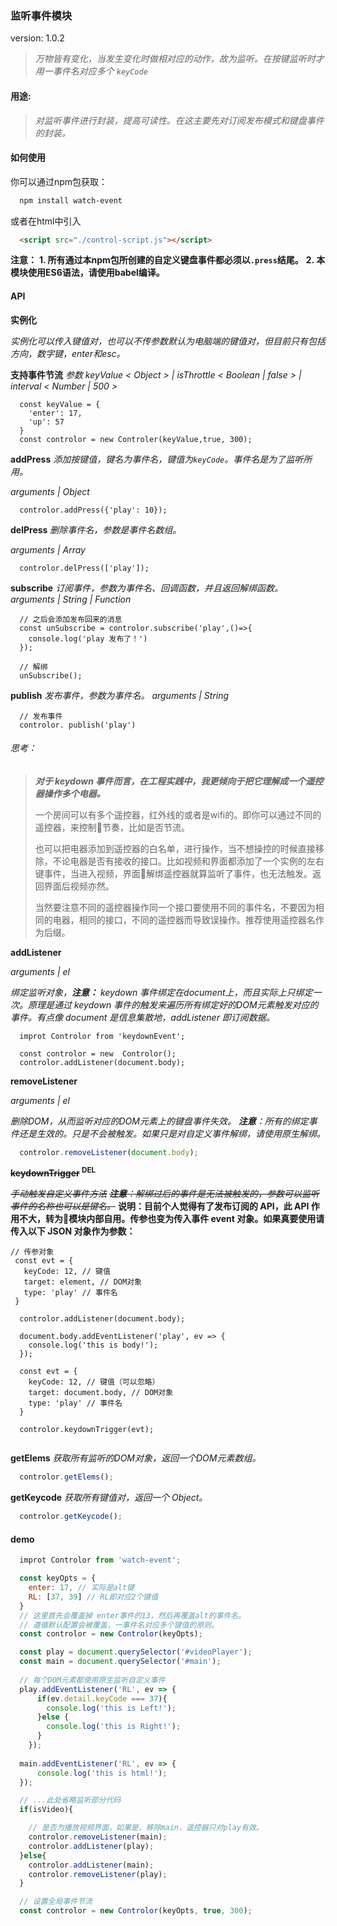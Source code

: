 ### 监听事件模块

version: 1.0.2

> *万物皆有变化，当发生变化时做相对应的动作，故为监听。在按键监听时才用一事件名对应多个 `keyCode`*
#### 用途:
> *对监听事件进行封装，提高可读性。在这主要先对订阅发布模式和键盘事件的封装。*

#### 如何使用

你可以通过npm包获取：
```bash
  npm install watch-event
```
或者在html中引入
```html
  <script src="./control-script.js"></script>
```

**注意：**
**1. 所有通过本npm包所创建的自定义键盘事件都必须以`.press`结尾。**
**2. 本模块使用ES6语法，请使用babel编译。**

#### API

**实例化**

*实例化可以传入键值对，也可以不传参数默认为电脑端的键值对，但目前只有包括方向，数字键，enter和esc。*

**支持事件节流**
*参数 keyValue < Object > | isThrottle < Boolean | false > | interval < Number | 500 >*
```ES6
  const keyValue = {
    'enter': 17, 
    'up': 57
  }
  const controlor = new Controler(keyValue,true, 300);
```
**addPress**
*添加按键值，键名为事件名，键值为`keyCode`。事件名是为了监听所用。*

*arguments | Object*
```ES6
  controlor.addPress({'play': 10});
```
**delPress**
*删除事件名，参数是事件名数组。*

*arguments | Array*
```ES6
  controlor.delPress(['play']);
```

**subscribe**
*订阅事件，参数为事件名、回调函数，并且返回解绑函数。*
*arguments | String | Function*

```ES6
  // 之后会添加发布回来的消息 
  const unSubscribe = controlor.subscribe('play',()=>{
    console.log('play 发布了！')
  });

  // 解绑
  unSubscribe();
```
**publish**
*发布事件，参数为事件名。*
*arguments | String*

```ES6
  // 发布事件
  controlor. publish('play')
```

###### 思考：

> ***对于 keydown 事件而言，在工程实践中，我更倾向于把它理解成一个遥控器操作多个电器。***
>
> 一个房间可以有多个遥控器，红外线的或者是wifi的。即你可以通过不同的遥控器，来控制节奏，比如是否节流。
>
> 也可以把电器添加到遥控器的白名单，进行操作，当不想操控的时候直接移除，不论电器是否有接收的接口。比如视频和界面都添加了一个实例的左右键事件，当进入视频，界面解绑遥控器就算监听了事件，也无法触发。返回界面后视频亦然。
>
> 当然要注意不同的遥控器操作同一个接口要使用不同的事件名，不要因为相同的电器，相同的接口，不同的遥控器而导致误操作。推荐使用遥控器名作为后缀。

**addListener**

*arguments | el*

*绑定监听对象，**注意：** keydown 事件绑定在document上，而且实际上只绑定一次。原理是通过 keydown 事件的触发来遍历所有绑定好的DOM元素触发对应的事件。有点像 document 是信息集散地，addListener 即订阅数据。*

```ES6
  improt Controlor from 'keydownEvent';

  const controlor = new  Controlor();
  controlor.addListener(document.body);
```
**removeListener**

*arguments | el*

*删除DOM，从而监听对应的DOM元素上的键盘事件失效。*
***注意**：所有的绑定事件还是生效的。只是不会被触发。如果只是对自定义事件解绑，请使用原生解绑。*
```javascript
  controlor.removeListener(document.body);
```

**~~keydownTrigger~~ <sup>DEL</sup>**

*~~手动触发自定义事件方法~~*
~~***注意**：解绑过后的事件是无法被触发的，参数可以监听事件的名称也可以是键名。*~~
**说明：目前个人觉得有了发布订阅的 API，此 API 作用不大，转为模块内部自用。传参也变为传入事件 event 对象。如果真要使用请传入以下 JSON 对象作为参数：**

```ES6
// 传参对象
 const evt = {
   keyCode: 12, // 键值
   target: element, // DOM对象
   type: 'play' // 事件名
 }
```

```ES6
  controlor.addListener(document.body);

  document.body.addEventListener('play', ev => {
    console.log('this is body!');
  });

  const evt = {
    keyCode: 12, // 键值（可以忽略）
    target: document.body, // DOM对象
    type: 'play' // 事件名
  }

  controlor.keydownTrigger(evt);


```

**getElems**
*获取所有监听的DOM对象，返回一个DOM元素数组。*
```javascript
  controlor.getElems();
```
**getKeycode**
*获取所有键值对，返回一个 Object。*
```javascript
  controlor.getKeycode();
```

#### demo

```javascript
  improt Controlor from 'watch-event';

  const keyOpts = {
    enter: 17, // 实际是alt键
    RL: [37, 39] // RL即对应2个键值
  } 
  // 这里首先会覆盖掉 enter事件的13，然后再覆盖alt的事件名。
  // 遵循默认配置会被覆盖，一事件名对应多个键值的原则。
  const controlor = new Controlor(keyOpts);

  const play = document.querySelector('#videoPlayer');
  const main = document.querySelector('#main');
  
  // 每个DOM元素都使用原生监听自定义事件
  play.addEventListener('RL', ev => {
      if(ev.detail.keyCode === 37){
        console.log('this is Left!');
      }else {
        console.log('this is Right!');
      }
    });
    
  main.addEventListener('RL', ev => {
      console.log('this is html!');
  });

  // ...此处省略监听部分代码
  if(isVideo){

    // 是否为播放视频界面，如果是，移除main，遥控器只对play有效。
    controlor.removeListener(main);
    controlor.addListener(play);
  }else{
    controlor.addListener(main);
    controlor.removeListener(play);    
  }

  // 设置全局事件节流
  const controlor = new Controlor(keyOpts, true, 300);
```



